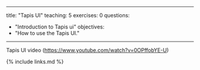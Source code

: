 
---
title: "Tapis UI"
teaching: 5
exercises: 0
questions:
- "Introduction to Tapis ui"
objectives:
- "How to use the Tapis UI."
---

Tapis UI video (https://www.youtube.com/watch?v=0OPffobYE-U)


{% include links.md %}

